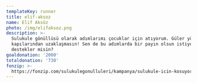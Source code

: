 ```yaml
---
templateKey: runner
title: elif-aksoz
name: Elif Aksöz
photo: /img/elifaksoz.png
description: >-
  Sulukule gönüllüsü olarak adımlarımı çocuklar için atıyorum. Güler yüzler okul
  kapılarından uzaklaşmasın! Sen de bu adımlarda bir payın olsun istiyorsan beni
  destekler misin? 
goaldonation: '2000'
totaldonation: '730'
fonzip: >-
  https://fonzip.com/sulukulegonulluleri/kampanya/sulukule-icin-kosuyorum--okulu-terki-onluyorum-36
---
```


